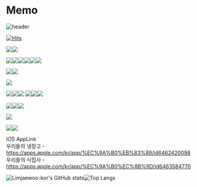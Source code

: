 # Memo

![header](https://capsule-render.vercel.app/api?type=wave&color=C3E5AE&height=300&section=header&text=Who%20am%20I%20?&fontSize=90)

[![Hits](https://hits.seeyoufarm.com/api/count/incr/badge.svg?url=https%3A%2F%2Fgithub.com%2FLimjaewoo-kor%2Fhit-counter&count_bg=%2379C83D&title_bg=%23555555&icon=&icon_color=%23E7E7E7&title=hits&edge_flat=false)](https://hits.seeyoufarm.com)



<img src="https://img.shields.io/badge/Oracle-F80000?style=for-the-badge&logo=Oracle&logoColor=white"><img src="https://img.shields.io/badge/MySQL-4479A1?style=for-the-badge&logo=MySQL&logoColor=white">

<img src="https://img.shields.io/badge/Java-8c3300?style=for-the-badge&logo=Java&logoColor=white"><img src="https://img.shields.io/badge/HTML-FCC624?style=for-the-badge&logo=HTML&logoColor=white"><img src="https://img.shields.io/badge/CSS-F80000?style=for-the-badge&logo=CSS&logoColor=white"><img src="https://img.shields.io/badge/JavaScript-000000?style=for-the-badge&logo=JavaScript&logoColor=white"><img src="https://img.shields.io/badge/Thymeleaf-adff7a?style=for-the-badge&logo=Thymeleaf&logoColor=white"><img src="https://img.shields.io/badge/NexaCro-F80000?style=for-the-badge&logo=NexaCro&logoColor=white">

<img src="https://img.shields.io/badge/Maven-02303A?style=for-the-badge&logo=Maven&logoColor=white"><img src="https://img.shields.io/badge/Gradle-000000?style=for-the-badge&logo=Gradle&logoColor=white">

<img src="https://img.shields.io/badge/JetBrains-000000?style=for-the-badge&logo=JetBrains&logoColor=white">

<img src="https://img.shields.io/badge/Ibatis-000000?style=for-the-badge&logo=My-batis&logoColor=white"><img src="https://img.shields.io/badge/Mybatis-F80000?style=for-the-badge&logo=My-batis&logoColor=white"><img src="https://img.shields.io/badge/Jpa-262626?style=for-the-badge&logo=jpa&logoColor=white"> <img src="https://img.shields.io/badge/Spring-14c400?style=for-the-badge&logo=Spring&logoColor=white"><img src="https://img.shields.io/badge/SpringBoot-0a7500?style=for-the-badge&logo=SpringBoot&logoColor=white"><img src="https://img.shields.io/badge/egovFrameWork-001ca8?style=for-the-badge&logo=egovFrameWork&logoColor=white">


<img src="https://img.shields.io/badge/Tomcat-000000?style=for-the-badge&logo=Tomcat&logoColor=white"><img src="https://img.shields.io/badge/Jboss-F80000?style=for-the-badge&logo=Jboss&logoColor=white"><img src="https://img.shields.io/badge/Jeus-8505b0?style=for-the-badge&logo=Jeus&logoColor=white">

<img src="https://img.shields.io/badge/Linux-FCC624?style=for-the-badge&logo=Linux&logoColor=white">

<img src="https://img.shields.io/badge/Git-02303A?style=for-the-badge&logo=git&logoColor=white"><img src="https://img.shields.io/badge/Svn-3cd1d6?style=for-the-badge&logo=svn&logoColor=white">

IOS AppLink <br>
우리들의 냉장고 -  https://apps.apple.com/kr/app/%EC%9A%B0%EB%83%89/id6462420098 <br>
우리들의 식집사 -  https://apps.apple.com/kr/app/%EC%9A%B0%EC%8B%9D/id6463584770

![Limjaewoo-kor's GitHub stats](https://github-readme-stats.vercel.app/api?username=Limjaewoo-kor&theme=dark&show_icons=true)![Top Langs](https://github-readme-stats.vercel.app/api/top-langs/?username=Limjaewoo-kor&layout=compact)



